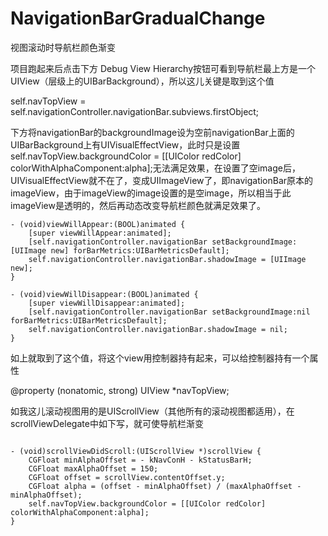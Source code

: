 # NavigationBarGradualChange

视图滚动时导航栏颜色渐变

项目跑起来后点击下方 Debug View Hierarchy按钮可看到导航栏最上方是一个UIView（层级上的UIBarBackground），所以这儿关键是取到这个值

self.navTopView = self.navigationController.navigationBar.subviews.firstObject;

下方将navigationBar的backgroundImage设为空前navigationBar上面的UIBarBackground上有UIVisualEffectView，此时只是设置
self.navTopView.backgroundColor = [[UIColor redColor] colorWithAlphaComponent:alpha];无法满足效果，在设置了空image后，UIVisualEffectView就不在了，变成UIImageView了，即navigationBar原本的imageView，由于imageView的image设置的是空image，所以相当于此imageView是透明的，然后再动态改变导航栏颜色就满足效果了。

```
- (void)viewWillAppear:(BOOL)animated {
    [super viewWillAppear:animated];
    [self.navigationController.navigationBar setBackgroundImage:[UIImage new] forBarMetrics:UIBarMetricsDefault];
    self.navigationController.navigationBar.shadowImage = [UIImage new];
}

- (void)viewWillDisappear:(BOOL)animated {
    [super viewWillDisappear:animated];
    [self.navigationController.navigationBar setBackgroundImage:nil forBarMetrics:UIBarMetricsDefault];
    self.navigationController.navigationBar.shadowImage = nil;
}
```

如上就取到了这个值，将这个view用控制器持有起来，可以给控制器持有一个属性

@property (nonatomic, strong) UIView *navTopView;

如我这儿滚动视图用的是UIScrollView（其他所有的滚动视图都适用），在scrollViewDelegate中如下写，就可使导航栏渐变

```

- (void)scrollViewDidScroll:(UIScrollView *)scrollView {
    CGFloat minAlphaOffset = - kNavConH - kStatusBarH;
    CGFloat maxAlphaOffset = 150;
    CGFloat offset = scrollView.contentOffset.y;
    CGFloat alpha = (offset - minAlphaOffset) / (maxAlphaOffset - minAlphaOffset);
    self.navTopView.backgroundColor = [[UIColor redColor] colorWithAlphaComponent:alpha];
}

```

